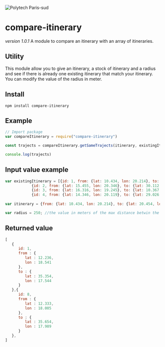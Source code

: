 ![Polytech Paris-sud](https://www.usinenouvelle.com/mediatheque/3/4/0/000268043_image_260x175.jpg)
# compare-itinerary
_version 1.0.1_
A module to compare an itinerary with an array of itineraries.

## Utility
This module allow you to give an itinerary, a stock of itinerary and a radius and see if there is already one existing itinerary that match your itinerary. You can modify the value of the radius in meter.

## Install
```
npm install compare-itinerary
```

## Example
```javascript
// Import package
var compareItinerary = require("compare-itinerary")

const trajects = compareItinerary.getSameTrajects(itinerary, existingItinerary, radius);

console.log(trajects)
```

## Input value example
```javascript
var existingItinerary = [{id: 1, from: {lat: 10.434, lon: 20.214}, to: {lat: 20.454, lon: 40.455}},
			{id: 2, from: {lat: 15.455, lon: 20.346}, to: {lat: 30.112, lon: 35.069}},
			{id: 3, from: {lat: 16.316, lon: 19.245}, to: {lat: 10.367, lon: 20.985}},
			{id: 4, from: {lat: 14.346, lon: 20.119}, to: {lat: 29.026, lon: 34.399}}];
                        
var itinerary = {from: {lat: 10.434, lon: 20.214}, to: {lat: 20.454, lon: 40.455}}; 

var radius = 250; //the value in meters of the max distance betwin the base traject and the existing one.
```

## Returned value
```javascript
[
   {
      id: 1,
      from : {
         lat : 12.236,
         lon : 18.541
      },
      to : {
         lat : 35.354,
         lon : 17.544
      }
   },{
      id: 8,
      from : {
         lat : 12.333,
         lon : 18.005
      },
      to : {
         lat : 35.654,
         lon : 17.989
      }
   },
]
```

